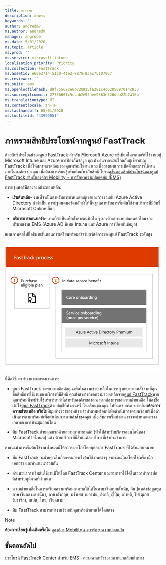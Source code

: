 ```yaml
---
title: ภาพรวม
description: ภาพรวม
keywords: ''
author: andredm7
ms.author: andredm
manager: angrobe
ms.date: 5/01/2020
ms.topic: article
ms.prod: ''
ms.service: microsoft-intune
localization_priority: Priority
ms.collection: FastTrack
ms.assetid: e60e3714-5120-41e2-9878-83ac75107967
ms.reviewer: ''
ms.suite: ems
ms.openlocfilehash: d9f75567ce6b720015f6381c4c6205097014c833
ms.sourcegitcommit: 2775660fc5ccab2e92aee9383e326dba22b7a16b
ms.translationtype: MT
ms.contentlocale: th-TH
ms.lasthandoff: 05/01/2020
ms.locfileid: "43999051"
---
```

# <a name="fasttrack-center-benefit-overview"></a>ภาพรวมสิทธิประโยชน์จากศูนย์ FastTrack

ด้วยสิทธิประโยชน์ของศูนย์ FastTrack สําหรับ Microsoft Azure พรีเมียมไดเรกทอรีที่ใช้งานอยู่ Microsoft Intune และ Azure การป้องกันข้อมูล คุณทํางานจากระยะไกลกับผู้เชี่ยวชาญ FastTrack เพื่อให้สภาพแวดล้อมของคุณพร้อมใช้งาน และเพื่อวางแผนการเปิดตัวและการใช้งานภายในองค์กรของคุณ เมื่อต้องการเรียนรู้เพิ่มเติมเกี่ยวกับสิทธิ์ โปรดดู[ขั้นตอนสิทธิประโยชน์ของศูนย์ FastTrack สําหรับองค์กร Mobility + การรักษาความปลอดภัย (EMS)](EMS-fasttrack-process.md)

การปฐมนตร์มีสององค์ประกอบหลัก:

-   **เริ่มต้นหลัก**- งานที่จําเป็นสําหรับการกําหนดค่าผู้เช่าและการรวมกับ Azure Active Directory ถ้าจําเป็น การปฐมนตบอร์ดหลักยังให้พื้นฐานสําหรับการเริ่มต้นใช้งานบริการที่มีสิทธิ์ Microsoft Online อื่นๆ

-   **บริการการออนบอร์ด**- งานที่จําเป็นเพื่อตั้งค่าคอนฟิกใด ๆ ของตัวแปรแบบสแตนด์อโลนของปริมาณงาน EMS (Azure AD พิเศษ Intune และ Azure การป้องกันข้อมูล)

แผนภาพต่อไปนี้อธิบายขั้นตอนการเตรียมพร้อมสําหรับสวัสดิการของศูนย์ FastTrack ระดับสูง

![ขั้นตอนการเตรียมพร้อมระดับสูงของการใช้สิทธิประโยชน์ของศูนย์ FastTrack](./media/ft-onboarding-process.png)

นี่คือวิธีการทํางานของกระบวนการ:

- ศูนย์ FastTrack จะพยายามติดต่อคุณเพื่อให้ความช่วยเหลือในการปฐมพยาบาลหลังจากที่คุณซื้อสิทธิ์การใช้งานของบริการที่มีสิทธิ์ คุณยังสามารถขอความช่วยเหลือจาก[ศูนย์ FastTrack](https://go.microsoft.com/fwlink/?linkid=780698)หากคุณพร้อมที่จะปรับใช้บริการเหล่านี้สําหรับองค์กรของคุณ หากต้องการขอความช่วยเหลือ ให้ลงชื่อเข้าใช้[ศูนย์ FastTrack](https://go.microsoft.com/fwlink/?linkid=780698)ด้วยบัญชีที่ทํางานหรือโรงเรียนของคุณ ไปที่แดชบอร์ด ขยายลิงก์**ต้องการความช่วยเหลือ หรือไม่**ที่มุมล่างขวาของหน้า แล้วทําตามพร้อมท์เพื่อดําเนินการตามพร้อมท์เพื่อดําเนินการตามพร้อมท์เพื่อดําเนินการตามคําสั่งของคุณ เมื่อเริ่มการเริ่มทํางาน เราจะกําหนดตารางเวลาของการประชุมออนไลน์

-   ทีม FastTrack ช่วยคุณแรกด้วยความสามารถหลัก (ทั่วไปสําหรับบริการออนไลน์ของ Microsoft ทั้งหมด) แล้ว ด้วยบริการที่มีสิทธิ์แต่ละบริการที่เข้าประจําการ

คําแนะนําการเริ่มต้นใช้งานทั้งหมดมีให้จากระยะไกลโดยบุคลากร FastTrack ที่ได้รับมอบหมาย:

-   ทีม FastTrack จะช่วยคุณในกิจกรรมการเริ่มต้นใช้งานต่างๆ จากระยะไกลโดยใช้เครื่องมือ เอกสาร และคําแนะนําร่วมกัน

-   คําแนะนําการเริ่มต้นใช้งานมีให้โดย FastTrack Center และสามารถใช้ได้ในเวลาทําการปกติสําหรับภูมิภาคที่กําหนด

-   ความช่วยเหลือในการเตรียมความพร้อมสามารถใช้ได้ในภาษาจีนแบบดั้งเดิม, จีน (แหล่งข้อมูลพูดภาษาจีนกลางเท่านั้น), ภาษาอังกฤษ, ฝรั่งเศส, เยอรมัน, อิตาลี, ญี่ปุ่น, เกาหลี, โปรตุเกส (บราซิล), สเปน, ไทย, เวียดนาม

-   ทีม FastTrack สามารถทํางานร่วมกับคุณหรือตัวแทนได้โดยตรง

> [!NOTE]
> **ต้องการเรียนรู้เพิ่มเติมหรือไม่** ดู[องค์กร Mobility + การรักษาความปลอดภัย](https://www.microsoft.com/cloud-platform/enterprise-mobility)

## <a name="next-steps"></a>ขั้นตอนถัดไป

[ประโยชน์ FastTrack Center สําหรับ EMS - ความคาดหวังของสภาพแวดล้อมต้นทาง](EMS-source-environment-expectations.md)

